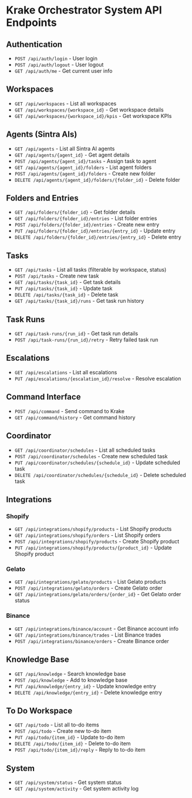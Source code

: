 # Krake Orchestrator System API Endpoints

## Authentication
- `POST /api/auth/login` - User login
- `POST /api/auth/logout` - User logout
- `GET /api/auth/me` - Get current user info

## Workspaces
- `GET /api/workspaces` - List all workspaces
- `GET /api/workspaces/{workspace_id}` - Get workspace details
- `GET /api/workspaces/{workspace_id}/kpis` - Get workspace KPIs

## Agents (Sintra AIs)
- `GET /api/agents` - List all Sintra AI agents
- `GET /api/agents/{agent_id}` - Get agent details
- `POST /api/agents/{agent_id}/tasks` - Assign task to agent
- `GET /api/agents/{agent_id}/folders` - List agent folders
- `POST /api/agents/{agent_id}/folders` - Create new folder
- `DELETE /api/agents/{agent_id}/folders/{folder_id}` - Delete folder

## Folders and Entries
- `GET /api/folders/{folder_id}` - Get folder details
- `GET /api/folders/{folder_id}/entries` - List folder entries
- `POST /api/folders/{folder_id}/entries` - Create new entry
- `PUT /api/folders/{folder_id}/entries/{entry_id}` - Update entry
- `DELETE /api/folders/{folder_id}/entries/{entry_id}` - Delete entry

## Tasks
- `GET /api/tasks` - List all tasks (filterable by workspace, status)
- `POST /api/tasks` - Create new task
- `GET /api/tasks/{task_id}` - Get task details
- `PUT /api/tasks/{task_id}` - Update task
- `DELETE /api/tasks/{task_id}` - Delete task
- `GET /api/tasks/{task_id}/runs` - Get task run history

## Task Runs
- `GET /api/task-runs/{run_id}` - Get task run details
- `POST /api/task-runs/{run_id}/retry` - Retry failed task run

## Escalations
- `GET /api/escalations` - List all escalations
- `PUT /api/escalations/{escalation_id}/resolve` - Resolve escalation

## Command Interface
- `POST /api/command` - Send command to Krake
- `GET /api/command/history` - Get command history

## Coordinator
- `GET /api/coordinator/schedules` - List all scheduled tasks
- `POST /api/coordinator/schedules` - Create new scheduled task
- `PUT /api/coordinator/schedules/{schedule_id}` - Update scheduled task
- `DELETE /api/coordinator/schedules/{schedule_id}` - Delete scheduled task

## Integrations

### Shopify
- `GET /api/integrations/shopify/products` - List Shopify products
- `GET /api/integrations/shopify/orders` - List Shopify orders
- `POST /api/integrations/shopify/products` - Create Shopify product
- `PUT /api/integrations/shopify/products/{product_id}` - Update Shopify product

### Gelato
- `GET /api/integrations/gelato/products` - List Gelato products
- `POST /api/integrations/gelato/orders` - Create Gelato order
- `GET /api/integrations/gelato/orders/{order_id}` - Get Gelato order status

### Binance
- `GET /api/integrations/binance/account` - Get Binance account info
- `GET /api/integrations/binance/trades` - List Binance trades
- `POST /api/integrations/binance/orders` - Create Binance order

## Knowledge Base
- `GET /api/knowledge` - Search knowledge base
- `POST /api/knowledge` - Add to knowledge base
- `PUT /api/knowledge/{entry_id}` - Update knowledge entry
- `DELETE /api/knowledge/{entry_id}` - Delete knowledge entry

## To Do Workspace
- `GET /api/todo` - List all to-do items
- `POST /api/todo` - Create new to-do item
- `PUT /api/todo/{item_id}` - Update to-do item
- `DELETE /api/todo/{item_id}` - Delete to-do item
- `POST /api/todo/{item_id}/reply` - Reply to to-do item

## System
- `GET /api/system/status` - Get system status
- `GET /api/system/activity` - Get system activity log
